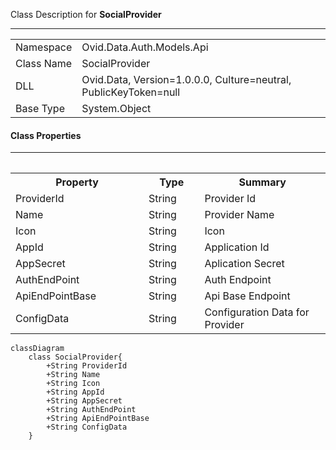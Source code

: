 
Class Description for <strong>SocialProvider</strong><hr/>
<table>
<tr><td> Namespace </td><td> Ovid.Data.Auth.Models.Api </td></tr>
<tr><td> Class Name </td><td> SocialProvider </td></tr>
<tr><td> DLL </td><td> Ovid.Data, Version=1.0.0.0, Culture=neutral, PublicKeyToken=null </td></tr>
<tr><td> Base Type </td><td> System.Object </td></tr>
<table>

<h4>Class Properties</h4>
<hr/>
<table style="width:100%;">
<tr>
<th>Property</th>
<th>Type</th>
<th style="width:40%">Summary</th>
</tr>
<tr>
<td>ProviderId</td>
<td>String</td>
<td>Provider Id</td>
</tr>
<tr>
<td>Name</td>
<td>String</td>
<td>Provider Name</td>
</tr>
<tr>
<td>Icon</td>
<td>String</td>
<td>Icon</td>
</tr>
<tr>
<td>AppId</td>
<td>String</td>
<td>Application Id</td>
</tr>
<tr>
<td>AppSecret</td>
<td>String</td>
<td>Aplication Secret</td>
</tr>
<tr>
<td>AuthEndPoint</td>
<td>String</td>
<td>Auth Endpoint</td>
</tr>
<tr>
<td>ApiEndPointBase</td>
<td>String</td>
<td>Api Base Endpoint</td>
</tr>
<tr>
<td>ConfigData</td>
<td>String</td>
<td>Configuration Data for Provider</td>
</tr>
</table>


```mermaid
classDiagram
	class SocialProvider{
		+String ProviderId
		+String Name
		+String Icon
		+String AppId
		+String AppSecret
		+String AuthEndPoint
		+String ApiEndPointBase
		+String ConfigData
	}
```


